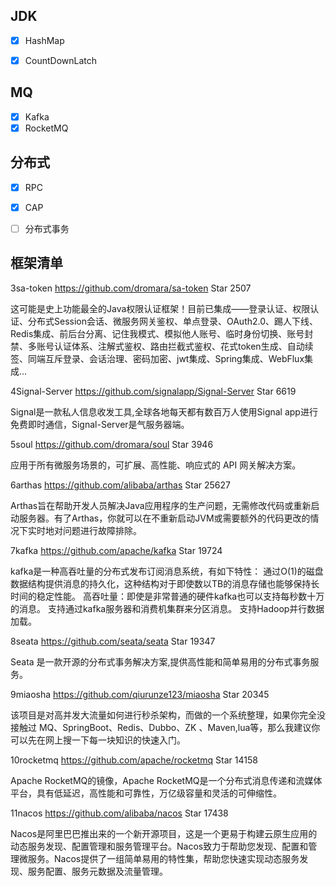 
## JDK
- [x] HashMap
- [x] CountDownLatch


## MQ
- [x] Kafka
- [x] RocketMQ

## 分布式
- [x] RPC
- [x] CAP
- [ ] 分布式事务


















## 框架清单



3sa-token
https://github.com/dromara/sa-token Star 2507

这可能是史上功能最全的Java权限认证框架！目前已集成——登录认证、权限认证、分布式Session会话、微服务网关鉴权、单点登录、OAuth2.0、踢人下线、Redis集成、前后台分离、记住我模式、模拟他人账号、临时身份切换、账号封禁、多账号认证体系、注解式鉴权、路由拦截式鉴权、花式token生成、自动续签、同端互斥登录、会话治理、密码加密、jwt集成、Spring集成、WebFlux集成...


4Signal-Server
https://github.com/signalapp/Signal-Server Star 6619

Signal是一款私人信息收发工具,全球各地每天都有数百万人使用Signal app进行免费即时通信，Signal-Server是气服务器端。


5soul
https://github.com/dromara/soul Star 3946

应用于所有微服务场景的，可扩展、高性能、响应式的 API 网关解决方案。


6arthas
https://github.com/alibaba/arthas Star 25627

Arthas旨在帮助开发人员解决Java应用程序的生产问题，无需修改代码或重新启动服务器。有了Arthas，你就可以在不重新启动JVM或需要额外的代码更改的情况下实时地对问题进行故障排除。


7kafka
https://github.com/apache/kafka Star 19724

kafka是一种高吞吐量的分布式发布订阅消息系统，有如下特性：
通过O(1)的磁盘数据结构提供消息的持久化，这种结构对于即使数以TB的消息存储也能够保持长时间的稳定性能。
高吞吐量：即使是非常普通的硬件kafka也可以支持每秒数十万的消息。
支持通过kafka服务器和消费机集群来分区消息。
支持Hadoop并行数据加载。

8seata
https://github.com/seata/seata Star 19347

Seata 是一款开源的分布式事务解决方案,提供高性能和简单易用的分布式事务服务。

9miaosha
https://github.com/qiurunze123/miaosha Star 20345

该项目是对高并发大流量如何进行秒杀架构，而做的一个系统整理，如果你完全没接触过 MQ、SpringBoot、Redis、Dubbo、ZK 、Maven,lua等，那么我建议你可以先在网上搜一下每一块知识的快速入门。


10rocketmq
https://github.com/apache/rocketmq Star 14158

Apache RocketMQ的镜像，Apache RocketMQ是一个分布式消息传递和流媒体平台，具有低延迟，高性能和可靠性，万亿级容量和灵活的可伸缩性。

11nacos
https://github.com/alibaba/nacos Star 17438

Nacos是阿里巴巴推出来的一个新开源项目，这是一个更易于构建云原生应用的动态服务发现、配置管理和服务管理平台。Nacos致力于帮助您发现、配置和管理微服务。Nacos提供了一组简单易用的特性集，帮助您快速实现动态服务发现、服务配置、服务元数据及流量管理。